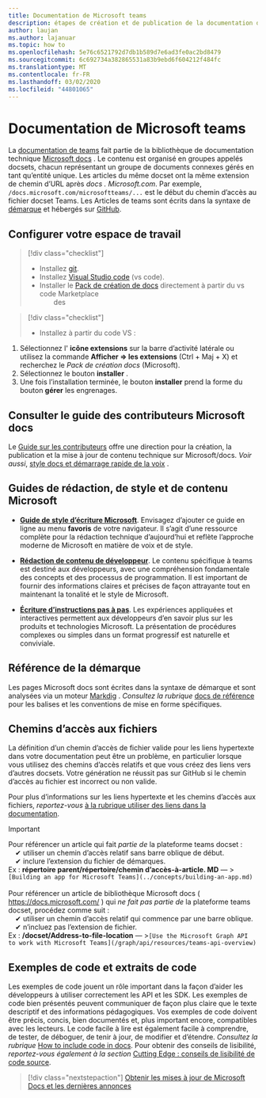 ```yaml
---
title: Documentation de Microsoft teams
description: étapes de création et de publication de la documentation des équipes
author: laujan
ms.author: lajanuar
ms.topic: how to
ms.openlocfilehash: 5e76c6521792d7db1b589d7e6ad3fe0ac2bd8479
ms.sourcegitcommit: 6c692734a382865531a83b9ebd6f604212f484fc
ms.translationtype: MT
ms.contentlocale: fr-FR
ms.lasthandoff: 03/02/2020
ms.locfileid: "44801065"
---
```

# <a name="contributing-to-microsoft-teams-documentation"></a>Documentation de Microsoft teams

La [documentation de teams](/microsoftteams/platform/overview) fait partie de la bibliothèque de documentation technique [Microsoft docs](https://docs.microsoft.com/) . Le contenu est organisé en groupes appelés docsets, chacun représentant un groupe de documents connexes gérés en tant qu’entité unique. Les articles du même docset ont la même extension de chemin d’URL après *docs <span></span> . Microsoft.com*.  Par exemple, `/docs.microsoft.com/microsoftteams/...` est le début du chemin d’accès au fichier docset Teams. Les Articles de teams sont écrits dans la syntaxe de [démarque](#markdown-reference) et hébergés sur [GitHub](https://github.com/MicrosoftDocs/msteams-docs/tree/master/msteams-platform).

## <a name="set-up-your-workspace"></a>Configurer votre espace de travail

> [!div class="checklist"]
>
> * Installez [git](https://git-scm.com/book/en/v2/Getting-Started-Installing-Git).
> * Installez [Visual Studio code](https://code.visualstudio.com/) (vs code).
> * Installer le [Pack de création de docs](https://marketplace.visualstudio.com/items?itemName=docsmsft.docs-authoring-pack) directement à partir du vs code Marketplace
<br>&emsp;&emsp;des

> [!div class="checklist"]
>
> * Installez à partir du code VS :

   1. Sélectionnez l' **icône extensions** sur la barre d’activité latérale ou utilisez la commande **Afficher => les extensions** (Ctrl + Maj + X) et recherchez le *Pack de création docs* (Microsoft).
   1. Sélectionnez le bouton **installer** .
   1. Une fois l’installation terminée, le bouton **installer** prend la forme du bouton **gérer** les engrenages.

## <a name="review-the-microsoft-docs-contributors-guide"></a>Consulter le guide des contributeurs Microsoft docs

Le [Guide sur les contributeurs](/contribute) offre une direction pour la création, la publication et la mise à jour de contenu technique sur Microsoft/docs. *Voir aussi*, [style docs et démarrage rapide de la voix](/contribute/style-quick-start) .

## <a name="microsoft-writing-style-and-content-guides"></a>Guides de rédaction, de style et de contenu Microsoft

* **[Guide de style d’écriture Microsoft](/style-guide/welcome)**. Envisagez d’ajouter ce guide en ligne au menu **favoris** de votre navigateur. Il s’agit d’une ressource complète pour la rédaction technique d’aujourd’hui et reflète l’approche moderne de Microsoft en matière de voix et de style.

* **[Rédaction de contenu de développeur](/style-guide/developer-content/)**. Le contenu spécifique à teams est destiné aux développeurs, avec une compréhension fondamentale des concepts et des processus de programmation. Il est important de fournir des informations claires et précises de façon attrayante tout en maintenant la tonalité et le style de Microsoft.

* **[Écriture d’instructions pas à pas](/style-guide/procedures-instructions/writing-step-by-step-instructions)**. Les expériences appliquées et interactives permettent aux développeurs d’en savoir plus sur les produits et technologies Microsoft. La présentation de procédures complexes ou simples dans un format progressif est naturelle et conviviale.

## <a name="markdown-reference"></a>Référence de la démarque

 Les pages Microsoft docs sont écrites dans la syntaxe de démarque et sont analysées via un moteur [Markdig](https://github.com/lunet-io/markdig) . *Consultez la rubrique* [docs de référence](/contribute/markdown-reference) pour les balises et les conventions de mise en forme spécifiques.

## <a name="file-paths"></a>Chemins d’accès aux fichiers

La définition d’un chemin d’accès de fichier valide pour les liens hypertexte dans votre documentation peut être un problème, en particulier lorsque vous utilisez des chemins d’accès relatifs et que vous créez des liens vers d’autres docsets.  Votre génération ne réussit pas sur GitHub si le chemin d’accès au fichier est incorrect ou non valide.

Pour plus d’informations sur les liens hypertexte et les chemins d’accès aux fichiers, *reportez-vous* [à la rubrique utiliser des liens dans la documentation](/contribute/how-to-write-links).

>[!IMPORTANT]
> Pour référencer un article qui fait *partie de* la plateforme teams docset :<br>
> &emsp;&#x2714; utiliser un chemin d’accès relatif sans barre oblique de début.<br>
> &emsp;&#x2714; inclure l’extension du fichier de démarques.<br>
>Ex : **répertoire parent/répertoire/chemin d’accès-à-article. MD** — >`[Building an app for Microsoft Teams](../concepts/building-an-app.md)` <br><br>
> Pour référencer un article de bibliothèque Microsoft docs ( <https://docs.microsoft.com/> ) qui *ne fait pas partie de* la plateforme teams docset, procédez comme suit :<br>
> &emsp;&#x2714; utiliser un chemin d’accès relatif qui commence par une barre oblique.<br>
> &emsp;&#x2714; n’incluez pas l’extension de fichier. <br> Ex : **/docset/Address-to-file-location** — >`[Use the Microsoft Graph API to work with Microsoft Teams](/graph/api/resources/teams-api-overview)`
>

## <a name="code-samples-and-snippets"></a>Exemples de code et extraits de code

Les exemples de code jouent un rôle important dans la façon d’aider les développeurs à utiliser correctement les API et les SDK. Les exemples de code bien présentés peuvent communiquer de façon plus claire que le texte descriptif et des informations pédagogiques. Vos exemples de code doivent être précis, concis, bien documentés et, plus important encore, compatibles avec les lecteurs. Le code facile à lire est également facile à comprendre, de tester, de déboguer, de tenir à jour, de modifier et d’étendre. *Consultez la rubrique* [How to include code in docs](/contribute/code-in-docs). Pour obtenir des conseils de lisibilité, *reportez-vous également à la section* [Cutting Edge : conseils de lisibilité de code source](/archive/msdn-magazine/2014/october/cutting-edge-source-code-readability-tips).

> [!div class="nextstepaction"]
> [Obtenir les mises à jour de Microsoft Docs et les dernières annonces](/teamblog)
